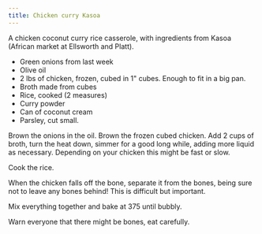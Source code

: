 ```yaml
---
title: Chicken curry Kasoa
---
```

A chicken coconut curry rice casserole, with ingredients
from Kasoa (African market at Ellsworth and Platt).

* Green onions from last week
* Olive oil
* 2 lbs of chicken, frozen, cubed in 1" cubes. Enough to fit in a big pan.
* Broth made from cubes
* Rice, cooked (2 measures)
* Curry powder
* Can of coconut cream
* Parsley, cut small.

Brown the onions in the oil. Brown the frozen cubed chicken. Add 2 cups of broth, turn the heat down, simmer for a good long while, adding more liquid as necessary. Depending on your chicken this might be fast or slow.

Cook the rice.

When the chicken falls off the bone, separate it from the bones, being sure not to leave any bones behind! This is difficult but important.

Mix everything together and bake at 375 until bubbly.

Warn everyone that there might be bones, eat carefully.
